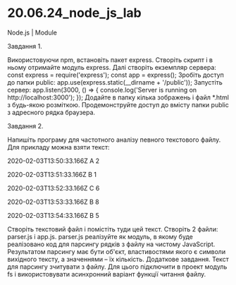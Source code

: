 # 20.06.24_node_js_lab

Node.js | Module

Завдання 1.

Використовуючи npm, встановіть пакет express. Створіть скрипт і в ньому отримайте модуль express. Далі створіть екземпляр сервера:
const express = require('express');
const app = express();
Зробіть доступ до папки public:
app.use(express.static(__dirname + '/public'));
Запустіть сервер:
app.listen(3000, () => {
  console.log('Server is running on http://localhost:3000');
});
Додайте в папку кілька зображень і файл *.html з будь-якою розміткою. Продемонструйте доступ до вмісту папки public з адресного рядка браузера.


Завдання 2.

Напишіть програму для частотного аналізу певного текстового файлу. Для прикладу можна взяти текст:

2020-02-03T13:50:33.166Z A 2

2020-02-03T13:51:33.166Z B 1

2020-02-03T13:52:33.166Z C 6

2020-02-03T13:53:33.166Z B 8

2020-02-03T13:54:33.166Z B 5

Створіть текстовий файл і помістіть туди цей текст. Створіть 2 файли: parser.js і app.js. parser.js реалізуйте як модуль, в якому буде реалізовано код для парсингу рядків з файлу на чистому JavaScript. Результатом парсингу має бути об'єкт, властивостями якого є символи вихідного тексту, а значеннями – їх кількість.
Додаткове завдання.
Текст для парсингу зчитувати з файлу. Для цього підключити в проект модуль fs і використовувати асинхронний варіант функції читання файлу.
